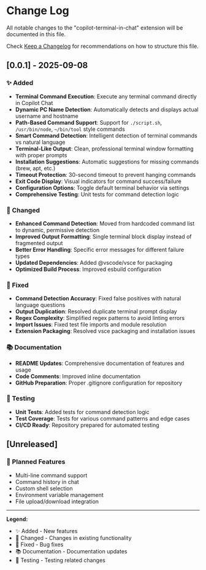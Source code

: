 # Change Log

All notable changes to the "copilot-terminal-in-chat" extension will be documented in this file.

Check [Keep a Changelog](http://keepachangelog.com/) for recommendations on how to structure this file.

## [0.0.1] - 2025-09-08

### ✨ Added

- **Terminal Command Execution**: Execute any terminal command directly in Copilot Chat
- **Dynamic PC Name Detection**: Automatically detects and displays actual username and hostname
- **Path-Based Command Support**: Support for `./script.sh`, `/usr/bin/node`, `~/bin/tool` style commands
- **Smart Command Detection**: Intelligent detection of terminal commands vs natural language
- **Terminal-Like Output**: Clean, professional terminal window formatting with proper prompts
- **Installation Suggestions**: Automatic suggestions for missing commands (brew, apt, etc.)
- **Timeout Protection**: 30-second timeout to prevent hanging commands
- **Exit Code Display**: Visual indicators for command success/failure
- **Configuration Options**: Toggle default terminal behavior via settings
- **Comprehensive Testing**: Unit tests for command detection logic

### 🔧 Changed

- **Enhanced Command Detection**: Moved from hardcoded command list to dynamic, permissive detection
- **Improved Output Formatting**: Single terminal block display instead of fragmented output
- **Better Error Handling**: Specific error messages for different failure types
- **Updated Dependencies**: Added @vscode/vsce for packaging
- **Optimized Build Process**: Improved esbuild configuration

### 🐛 Fixed

- **Command Detection Accuracy**: Fixed false positives with natural language questions
- **Output Duplication**: Resolved duplicate terminal prompt display
- **Regex Complexity**: Simplified regex patterns to avoid linting errors
- **Import Issues**: Fixed test file imports and module resolution
- **Extension Packaging**: Resolved vsce packaging and installation issues

### 📚 Documentation

- **README Updates**: Comprehensive documentation of features and usage
- **Code Comments**: Improved inline documentation
- **GitHub Preparation**: Proper .gitignore configuration for repository

### 🧪 Testing

- **Unit Tests**: Added tests for command detection logic
- **Test Coverage**: Tests for various command patterns and edge cases
- **CI/CD Ready**: Repository prepared for automated testing

## [Unreleased]

### 🚀 Planned Features

- Multi-line command support
- Command history in chat
- Custom shell selection
- Environment variable management
- File upload/download integration

---

**Legend:**

- ✨ Added - New features
- 🔧 Changed - Changes in existing functionality
- 🐛 Fixed - Bug fixes
- 📚 Documentation - Documentation updates
- 🧪 Testing - Testing related changes
